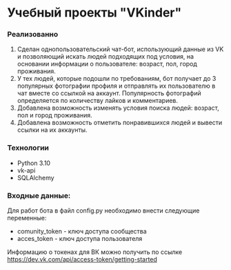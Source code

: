 # Учебный проекты "VKinder"

### Реализованно
1. Сделан однопользовательский чат-бот, использующий данные из VK и позволяющий искать людей подходящих под условия, на основании информации о пользователе: возраст, пол, город проживания.
2. У тех людей, которые подошли по требованиям, бот получает до 3 популярных фотографии профиля и отправлять их пользователю в чат вместе со ссылкой на аккаунт. Популярность фотографий определяется по количеству лайков и комментариев.
3. Добавлена возможность изменять условия поиска людей: возраст, пол и город проживания.
4. Добавлена возможность отметить понравившихся людей и вывести ссылки на их аккаунты.


### Технологии
* Python 3.10
* vk-api
* SQLAlchemy

### Входные данные:
Для работ бота в файл config.py необходимо внести следующие переменные:
* comunity_token - ключ доступа сообщества
* acces_token - ключ доступа пользователя

Информацию о токенах для ВК можно получить по ссылке https://dev.vk.com/api/access-token/getting-started
